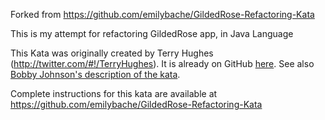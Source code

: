 Forked from https://github.com/emilybache/GildedRose-Refactoring-Kata


This is my attempt for refactoring GildedRose app, in Java Language


This Kata was originally created by Terry Hughes (http://twitter.com/#!/TerryHughes). It is already on GitHub [here](https://github.com/NotMyself/GildedRose). See also [Bobby Johnson's description of the kata](http://iamnotmyself.com/2011/02/13/refactor-this-the-gilded-rose-kata/).

Complete instructions for this kata are available at https://github.com/emilybache/GildedRose-Refactoring-Kata

